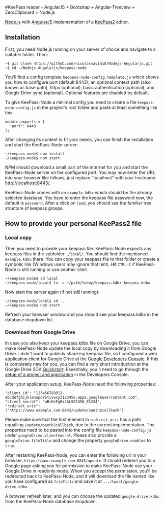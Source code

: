 #KeePass reader - AngularJS + Bootstrap + Angular-Treeview + ZeroClipboard + Node.js

[Node.js](http://nodejs.org/) with [AngularJS](http://angularjs.org/) implementation of a [KeePass2](http://www.keepass.info/) editor.

## Installation
First, you need Node.js running on your server of choice and navigate to a suitable folder. Then:
````
~$ git clone https://github.com/nicolassavin18/Nodejs-Angularjs.git
~$ cd ./Nodejs-Angularjs/keepass-node
````
You'll find a config template `keepass-node-config.template.js` which shows you how to configure port (default 8443),
an optional context path (also known as base path), https (optional), basic authentication (optional),
 and Google Drive sync (optional).
Optional features are disabled by default.

To give KeePass-Node a minimal config you need to create a file `keepass-node-config.js` in the project's root
folder and paste at least something like this:
````
module.exports = {
  "port": 8443
};
````

After changing its content to fit your needs, you can finish the installation and start the KeePass-Node server:
````
~/keepass-node$ npm install
~/keepass-node$ npm start
````
NPM should download a small part of the internet for you and start the KeePass-Node server on the configured port.
You may now enter the URL into your browser like follows,
just replace "localhost" with your hostname: [http://localhost:8443/](http://localhost:8443/).

KeePass-Node comes with an `example.kdbx` which should be the already selected database. You have
to enter the keepass file password now, the default is `password`. After a click on `load`, you should
see the familiar tree structure of keepass groups.

## How to provide your personal KeePass2 file

### Local copy
Then you need to provide your keepass file. KeePass-Node expects any keepass files in the subfolder `./local/`.
You should find the mentioned `example.kdbx` there. You can copy your keepass file to that folder
or create a symbolic link (Windows users may ignore that hint). Hit `CTRL-C` if KeePass-Node is still running
or use another shell.
````
~/keepass-node$ cd local
~/keepass-node/local$ ln -s ~/path/to/my/keepass.kdbx keepass.kdbx
````
Now start the server again (if not still running):
````
~/keepass-node/local$ cd ..
~/keepass-node$ npm start
````
Refresh your browser window and you should see your keepass.kdbx in the database dropdown list.

### Download from Google Drive

In case you also keep your keepass.kdbx file on Google Drive, you can make KeePass-Node update the local copy by
downloading it from Google Drive. I didn't want to publicly share my keepass file, so I configured a web application
client for Google Drive at the [Google Developers Console](https://console.developers.google.com/). If this is
completely new for you, you can find a very short introduction at the
Google Drive SDK [Quickstart](https://developers.google.com/drive/web/quickstart/quickstart-nodejs). Essentially, you'll
need to go through the [setup of a project and application](https://console.developers.google.com/flows/enableapi?apiid=drive)
in the Developers Console.

After your application setup, KeePass-Node need the following properties:
````
"client_id": "123456789012-abcdefghijklmnopqrstuvwxyz123456.apps.googleusercontent.com",
"client_secret": "aBcDeFgHiJkL987456_01234",
"redirect_uris": ["https://www.example.com:8843/update/oauth2callback"]
````
Please make sure that the first element in `redirect_uris` has a path equalling `/update/oauth2callback`, due to the current implementation.
The properties need to be pasted into the config file `keepass-node-config.js` under `googleDrive.clientSecret`.
Please also provide a `googleDrive.fileTitle` and change the property `googleDrive.enabled` to `true`.

After restarting KeePass-Node, you can enter the following uri in your browser: `https://www.example.com:8843/update`.
It should redirect you to a Google page asking you for permission to make KeePass-Node use your Google Drive in readonly mode.
When you accept the permission, you'll be redirected back to KeePass-Node, and it will download the file named like you have configured as
`fileTitle` and save it at `.../local/google-drive.kdbx`.

A browser refresh later, and you can choose the updated `google-drive.kdbx` from the KeePass-Node database dropdown.


